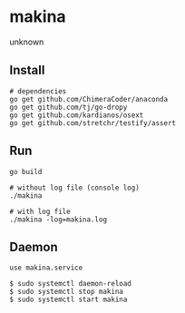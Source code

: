 # makina
unknown 

## Install
```
# dependencies
go get github.com/ChimeraCoder/anaconda
go get github.com/tj/go-dropy
go get github.com/kardianos/osext
go get github.com/stretchr/testify/assert

```

## Run
```
go build

# without log file (console log)
./makina

# with log file
./makina -log=makina.log
```

## Daemon
```
use makina.service

$ sudo systemctl daemon-reload
$ sudo systemctl stop makina
$ sudo systemctl start makina
```
